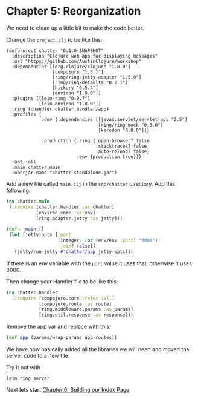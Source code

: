 # Chapter 5: Reorganization

We need to clean up a little bit to make the code better.

Change the `project.clj` to be like this:

```
(defproject chatter "0.1.0-SNAPSHOT"  
  :description "Clojure web app for displaying messages"  
  :url "https://github.com/AustinClojure/workshop"
  :dependencies [[org.clojure/clojure "1.8.0"]
                 [compojure "1.5.1"]                 
                 [ring/ring-jetty-adapter "1.5.0"]                 
                 [ring/ring-defaults "0.2.1"]
                 [hickory "0.5.4"]                 
                 [environ "1.0.0"]]
  :plugins [[lein-ring "0.9.7"]            
            [lein-environ "1.0.0"]]
  :ring {:handler chatter.handler/app}
  :profiles {
             :dev {:dependencies [[javax.servlet/servlet-api "2.5"]                               
                                  [ring/ring-mock "0.3.0"]
                                  [kerodon "0.8.0"]]}

             :production {:ring {:open-browser? false
                                 :stacktraces? false
                                 :auto-reload? false}
                          :env {production true}}}
  :aot :all  
  :main chatter.main  
  :uberjar-name "chatter-standalone.jar")
```



Add a new file called `main.clj` in the `src/chatter` directory. Add this following: 

```clojure
(ns chatter.main  
 (:require [chatter.handler :as chatter]            
           [environ.core :as env]      
           [ring.adapter.jetty :as jetty]))

(defn -main []
 (let [jetty-opts {:port
                   (Integer. (or (env/env :port) "3000"))
                   :join? false}]
   (jetty/run-jetty #'chatter/app jetty-opts)))
```

If there is an env variable with the `port` value it uses that, otherwise it uses 3000. 


Then change your Handler file to be like this: 

```clojure
(ns chatter.handler
  (:require [compojure.core :refer :all]
            [compojure.route :as route]
            [ring.middleware.params :as params]
            [ring.util.response :as response]))
```

Remove the app var and replace with this:

```clojure
(def app (params/wrap-params app-routes))
```

We have now basically added all the libraries we will need and moved the server code to a new file.

Try it out with 

```lein 
lein ring server
```

Next lets start [Chapter 6: Building our Index Page](/Pages/6-build-page.md)

